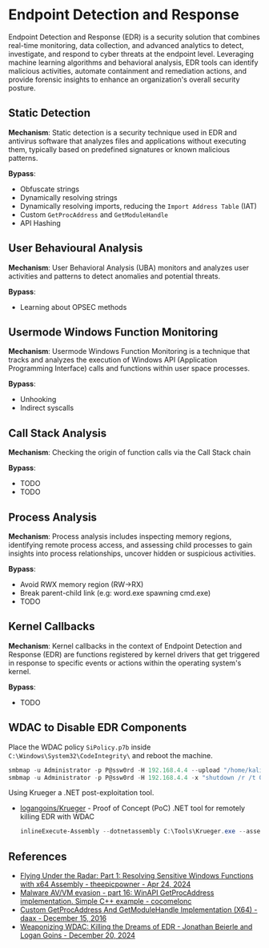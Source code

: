 # Endpoint Detection and Response

Endpoint Detection and Response (EDR) is a security solution that combines real-time monitoring, data collection, and advanced analytics to detect, investigate, and respond to cyber threats at the endpoint level. Leveraging machine learning algorithms and behavioral analysis, EDR tools can identify malicious activities, automate containment and remediation actions, and provide forensic insights to enhance an organization's overall security posture.

## Static Detection

**Mechanism**: Static detection is a security technique used in EDR and antivirus software that analyzes files and applications without executing them, typically based on predefined signatures or known malicious patterns.

**Bypass**:

- Obfuscate strings
- Dynamically resolving strings
- Dynamically resolving imports, reducing the `Import Address Table` (IAT)
- Custom `GetProcAddress` and `GetModuleHandle`
- API Hashing

## User Behavioural Analysis

**Mechanism**: User Behavioral Analysis (UBA) monitors and analyzes user activities and patterns to detect anomalies and potential threats.

**Bypass**:

- Learning about OPSEC methods

## Usermode Windows Function Monitoring

**Mechanism**: Usermode Windows Function Monitoring is a technique that tracks and analyzes the execution of Windows API (Application Programming Interface) calls and functions within user space processes.

**Bypass**:

- Unhooking
- Indirect syscalls

## Call Stack Analysis

**Mechanism**: Checking the origin of function calls via the Call Stack chain

**Bypass**:

- TODO
- TODO

## Process Analysis

**Mechanism**: Process analysis includes inspecting memory regions, identifying remote process access, and assessing child processes to gain insights into process relationships, uncover hidden or suspicious activities.

**Bypass**:

- Avoid RWX memory region (RW->RX)
- Break parent-child link (e.g: word.exe spawning cmd.exe)
- TODO

## Kernel Callbacks

**Mechanism**: Kernel callbacks in the context of Endpoint Detection and Response (EDR) are functions registered by kernel drivers that get triggered in response to specific events or actions within the operating system's kernel.

**Bypass**:

- TODO

## WDAC to Disable EDR Components

Place the WDAC policy `SiPolicy.p7b` inside `C:\Windows\System32\CodeIntegrity\` and reboot the machine.

```ps1
smbmap -u Administrator -p P@ssw0rd -H 192.168.4.4 --upload "/home/kali/SiPolicy.p7b" "ADMIN\$/System32/CodeIntegrity/SiPolicy.p7b"
smbmap -u Administrator -p P@ssw0rd -H 192.168.4.4 -x "shutdown /r /t 0"
```

Using Krueger a .NET post-exploitation tool.

- [logangoins/Krueger](https://github.com/logangoins/Krueger) - Proof of Concept (PoC) .NET tool for remotely killing EDR with WDAC

    ```ps1
    inlineExecute-Assembly --dotnetassembly C:\Tools\Krueger.exe --assemblyargs --host ms01
    ```

## References

- [Flying Under the Radar: Part 1: Resolving Sensitive Windows Functions with x64 Assembly - theepicpowner - Apr 24, 2024](https://theepicpowner.gitlab.io/posts/Flying-Under-the-Radar-Part-1/)
- [Malware AV/VM evasion - part 16: WinAPI GetProcAddress implementation. Simple C++ example - cocomelonc](https://cocomelonc.github.io/malware/2023/04/16/malware-av-evasion-16.html)
- [Custom GetProcAddress And GetModuleHandle Implementation (X64) - daax - December 15, 2016](https://revers.engineering/custom-getprocaddress-and-getmodulehandle-implementation-x64/)
- [Weaponizing WDAC: Killing the Dreams of EDR - Jonathan Beierle and Logan Goins - December 20, 2024](https://beierle.win/2024-12-20-Weaponizing-WDAC-Killing-the-Dreams-of-EDR/)
